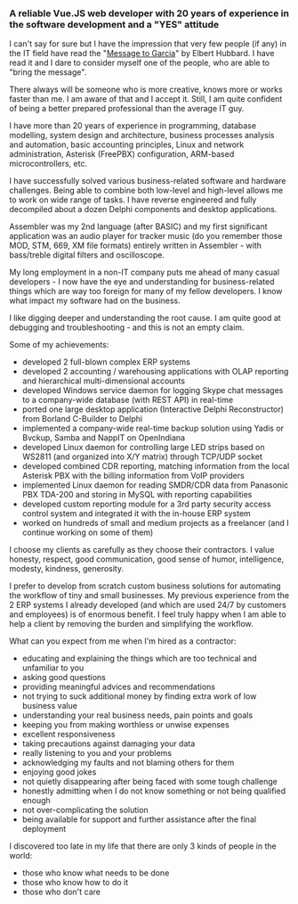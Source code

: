 ### A reliable Vue.JS web developer with 20 years of experience in the software development and a "YES" attitude

<!--
**tmcdos/tmcdos** is a ✨ _special_ ✨ repository because its `README.md` (this file) appears on your GitHub profile.

Here are some ideas to get you started:

- 🔭 I’m currently working on ...
- 🌱 I’m currently learning ...
- 👯 I’m looking to collaborate on ...
- 🤔 I’m looking for help with ...
- 💬 Ask me about ...
- 📫 How to reach me: ...
- 😄 Pronouns: ...
- ⚡ Fun fact: ...
-->

I can't say for sure but I have the impression that very few people (if any) in the IT field have read the "[Message to Garcia](https://www.artofmanliness.com/articles/can-you-carry-a-message-to-garcia/)" by Elbert Hubbard. I have read it and I dare to consider myself one of the people, who are able to "bring the message".

There always will be someone who is more creative, knows more or works faster than me. I am aware of that and I accept it. Still, I am quite confident of being a better prepared professional than the average IT guy.

I have more than 20 years of experience in programming, database modelling, system design and architecture, business processes analysis and automation, basic  accounting principles, Linux and network administration, Asterisk (FreePBX) configuration, ARM-based microcontrollers, etc.

I have successfully solved various business-related software and hardware challenges. Being able to combine both low-level and high-level allows me to work on wide range of tasks. I have reverse engineered and fully decompiled about a dozen Delphi components and desktop applications.

Assembler was my 2nd language (after BASIC) and my first significant application was an audio player for tracker music (do you remember those MOD, STM, 669, XM file formats) entirely written in Assembler - with bass/treble digital filters and oscilloscope.

My long employment in a non-IT company puts me ahead of many casual developers - I now have the eye and understanding for business-related things which are way too foreign for many of my fellow developers. I know what impact my software had on the business.

I like digging deeper and understanding the root cause. I am quite good at debugging and troubleshooting - and this is not an empty claim.

Some of my achievements:
- developed 2 full-blown complex ERP systems
- developed 2 accounting / warehousing applications with OLAP reporting and hierarchical multi-dimensional accounts
- developed Windows service daemon for logging Skype chat messages to a company-wide database (with REST API) in real-time
- ported one large desktop application (Interactive Delphi Reconstructor) from Borland C-Builder to Delphi
- implemented a company-wide real-time backup solution using Yadis or Bvckup, Samba and NappIT on OpenIndiana
- developed Linux daemon for controlling large LED strips based on WS2811 (and organized into X/Y matrix) through TCP/UDP socket
- developed combined CDR reporting, matching information from the local Asterisk PBX with the billing information from VoIP providers
- implemented Linux daemon for reading SMDR/CDR data from Panasonic PBX TDA-200 and storing in MySQL with reporting capabilities
- developed custom reporting module for a 3rd party security access control system and integrated it with the in-house ERP system
- worked on hundreds of small and medium projects as a freelancer (and I continue working on some of them)

I choose my clients as carefully as they choose their contractors. I value honesty, respect, good communication, good sense of humor, intelligence, modesty, kindness, generosity.

I prefer to develop from scratch custom business solutions for automating the workflow of tiny and small businesses. My previous experience from the 2 ERP systems I already developed (and which are used 24/7 by customers and employees) is of enormous benefit. I feel truly happy when I am able to help a client by removing the burden and simplifying the workflow.

What can you expect from me when I'm hired as a contractor:
- educating and explaining the things which are too technical and unfamiliar to you
- asking good questions
- providing meaningful advices and recommendations
- not trying to suck additional money by finding extra work of low business value
- understanding your real business needs, pain points and goals
- keeping you from making worthless or unwise expenses
- excellent responsiveness
- taking precautions against damaging your data
- really listening to you and your problems
- acknowledging my faults and not blaming others for them
- enjoying good jokes
- not quietly disappearing after being faced with some tough challenge
- honestly admitting when I do not know something or not being qualified enough
- not over-complicating the solution
- being available for support and further assistance after the final deployment

I discovered too late in my life that there are only 3 kinds of people in the world:
- those who know what needs to be done
- those who know how to do it
- those who don't care
